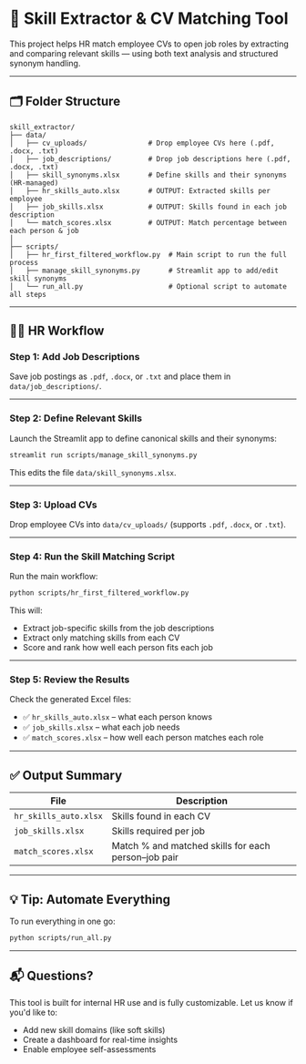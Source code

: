 
# 🧠 Skill Extractor & CV Matching Tool

This project helps HR match employee CVs to open job roles by extracting and comparing relevant skills — using both text analysis and structured synonym handling.

---

## 🗂️ Folder Structure

```
skill_extractor/
├── data/
│   ├── cv_uploads/               # Drop employee CVs here (.pdf, .docx, .txt)
│   ├── job_descriptions/         # Drop job descriptions here (.pdf, .docx, .txt)
│   ├── skill_synonyms.xlsx       # Define skills and their synonyms (HR-managed)
│   ├── hr_skills_auto.xlsx       # OUTPUT: Extracted skills per employee
│   ├── job_skills.xlsx           # OUTPUT: Skills found in each job description
│   └── match_scores.xlsx         # OUTPUT: Match percentage between each person & job
│
├── scripts/
│   ├── hr_first_filtered_workflow.py  # Main script to run the full process
│   ├── manage_skill_synonyms.py       # Streamlit app to add/edit skill synonyms
│   └── run_all.py                     # Optional script to automate all steps
```

---

## 👩‍💼 HR Workflow

### Step 1: Add Job Descriptions
Save job postings as `.pdf`, `.docx`, or `.txt` and place them in `data/job_descriptions/`.

---

### Step 2: Define Relevant Skills
Launch the Streamlit app to define canonical skills and their synonyms:
```bash
streamlit run scripts/manage_skill_synonyms.py
```

This edits the file `data/skill_synonyms.xlsx`.

---

### Step 3: Upload CVs
Drop employee CVs into `data/cv_uploads/` (supports `.pdf`, `.docx`, or `.txt`).

---

### Step 4: Run the Skill Matching Script
Run the main workflow:
```bash
python scripts/hr_first_filtered_workflow.py
```

This will:
- Extract job-specific skills from the job descriptions
- Extract only matching skills from each CV
- Score and rank how well each person fits each job

---

### Step 5: Review the Results
Check the generated Excel files:
- ✅ `hr_skills_auto.xlsx` – what each person knows
- ✅ `job_skills.xlsx` – what each job needs
- ✅ `match_scores.xlsx` – how well each person matches each role

---

## ✅ Output Summary

| File | Description |
|------|-------------|
| `hr_skills_auto.xlsx` | Skills found in each CV |
| `job_skills.xlsx` | Skills required per job |
| `match_scores.xlsx` | Match % and matched skills for each person–job pair |

---

## 💡 Tip: Automate Everything
To run everything in one go:
```bash
python scripts/run_all.py
```

---

## 📬 Questions?
This tool is built for internal HR use and is fully customizable. Let us know if you'd like to:
- Add new skill domains (like soft skills)
- Create a dashboard for real-time insights
- Enable employee self-assessments
